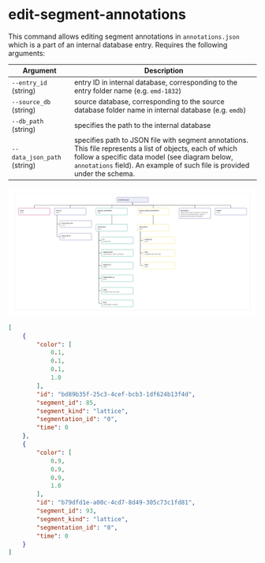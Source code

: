 # edit-segment-annotations
This command allows editing segment 
annotations in `annotations.json` which is a part of an internal database entry. Requires the following arguments:

| Argument | Description |
| -------- | ---------- |
| `--entry_id` (string) | entry ID in internal database, corresponding to the entry folder name (e.g. `emd-1832`) |
| `--source_db` (string) | source database, corresponding to the source database folder name in internal database (e.g. `emdb`)|
| `--db_path` (string) | specifies the path to the internal database |
| `--data_json_path` (string) | specifies path to JSON file with segment annotations. This file represents a list of objects, each of which follow a specific data model (see diagram below, `annotations` field). An example of such file is provided under the schema. |

[![](annotations_metadata_schema.jpg)](annotations_metadata_schema.jpg)
```json
[
    {
        "color": [
            0.1,
            0.1,
            0.1,
            1.0
        ],
        "id": "bd89b35f-25c3-4cef-bcb3-1df624b13f4d",
        "segment_id": 85,
        "segment_kind": "lattice",
        "segmentation_id": "0",
        "time": 0
    },
    {
        "color": [
            0.9,
            0.9,
            0.9,
            1.0
        ],
        "id": "b79dfd1e-a00c-4cd7-8d49-305c73c1fd81",
        "segment_id": 93,
        "segment_kind": "lattice",
        "segmentation_id": "0",
        "time": 0
    }
]
```

